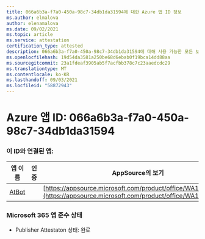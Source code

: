 ```yaml
---
title: 066a6b3a-f7a0-450a-98c7-34db1da31594에 대한 Azure 앱 ID 정보
ms.author: elmalova
author: elenamalova
ms.date: 09/02/2021
ms.topic: article
ms.service: attestation
certification_type: attested
description: 066a6b3a-f7a0-450a-98c7-34db1da31594에 대해 사용 가능한 모든 보안 및 규정 준수 정보입니다.
ms.openlocfilehash: 19d54da3581a250be68d6ebab0f19bca14dd88aa
ms.sourcegitcommit: 23a1fdeaf3905ab5f7acfbb378c7c23aaedcdc29
ms.translationtype: MT
ms.contentlocale: ko-KR
ms.lasthandoff: 09/03/2021
ms.locfileid: "58872943"
---
```

# <a name="azure-app-id-066a6b3a-f7a0-450a-98c7-34db1da31594"></a>Azure 앱 ID: 066a6b3a-f7a0-450a-98c7-34db1da31594


### <a name="apps-associated-with-this-id"></a>이 ID와 연결된 앱:
| **앱 이름** | **인증** | **AppSource의 보기** |
|--------------|---------------|-----------------------|
| [AtBot](https://docs.microsoft.com/microsoft-365-app-certification/forward/WA104381219) |  | [https://appsource.microsoft.com/product/office/WA104381219](https://appsource.microsoft.com/product/office/WA104381219) |

### <a name="microsoft-365-app-compliance-status"></a>Microsoft 365 앱 준수 상태
- Publisher Attestaton 상태: 완료
